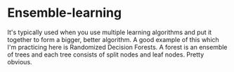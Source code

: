 # Ensemble-learning
It's typically used when you use multiple learning algorithms and put it together to form a bigger, better algorithm. A good example of this which I'm practicing here is Randomized Decision Forests. A forest is an ensemble of trees and each tree consists of split nodes and leaf nodes. Pretty obvious.
